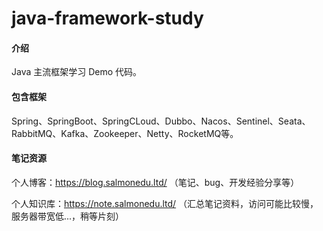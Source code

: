 # java-framework-study

#### 介绍
Java 主流框架学习 Demo 代码。

#### 包含框架
Spring、SpringBoot、SpringCLoud、Dubbo、Nacos、Sentinel、Seata、RabbitMQ、Kafka、Zookeeper、Netty、RocketMQ等。

#### 笔记资源

个人博客：<https://blog.salmonedu.ltd/> （笔记、bug、开发经验分享等）

个人知识库：<https://note.salmonedu.ltd/> （汇总笔记资料，访问可能比较慢，服务器带宽低...，稍等片刻）
